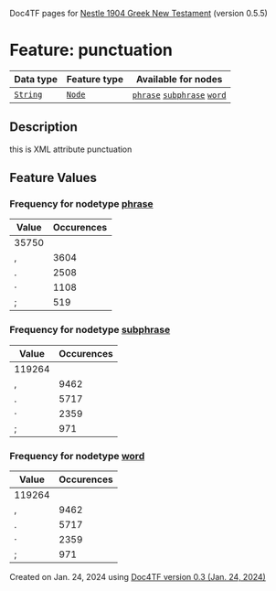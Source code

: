 Doc4TF pages for [Nestle 1904 Greek New Testament](https://github.com/saulocantanhede/tfgreek2/tree/master/tf) (version 0.5.5)
# Feature: punctuation
Data type|Feature type|Available for nodes
---|---|---
[`String`](featurebydatatype.md#string)|[`Node`](featurebytype.md#node)| [`phrase`](featurebynodetype.md#phrase)  [`subphrase`](featurebynodetype.md#subphrase)  [`word`](featurebynodetype.md#word) 
## Description
this is XML attribute punctuation
## Feature Values
### Frequency for nodetype [phrase](featurebynodetype.md#phrase)
Value|Occurences
---|---
 |35750
,|3604
.|2508
·|1108
;|519
### Frequency for nodetype [subphrase](featurebynodetype.md#subphrase)
Value|Occurences
---|---
 |119264
,|9462
.|5717
·|2359
;|971
### Frequency for nodetype [word](featurebynodetype.md#word)
Value|Occurences
---|---
 |119264
,|9462
.|5717
·|2359
;|971
 

Created on Jan. 24, 2024 using [Doc4TF  version 0.3 (Jan. 24, 2024)](https://github.com/tonyjurg/Doc4TF) 